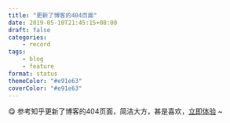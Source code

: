 ```yaml
---
title: "更新了博客的404页面"
date: 2019-05-10T21:45:15+08:00
draft: false
categories:
    - record
tags:
    - blog
    - feature
format: status
themeColor: "#e91e63"
coverColor: "#e91e63"
---
```


😋 参考知乎更新了博客的404页面，简洁大方，甚是喜欢，[立即体验](/404.html "立即体验") ~